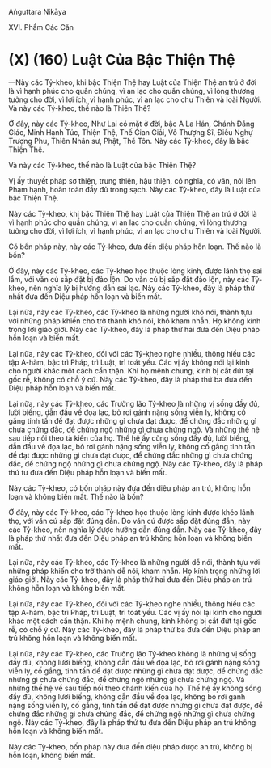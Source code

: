Aṅguttara Nikāya

XVI. Phẩm Các Căn

# (X) (160) Luật Của Bậc Thiện Thệ

—Này các Tỷ-kheo, khi bậc Thiện Thệ hay Luật của Thiện Thệ an trú ở đời là vì hạnh phúc cho quần chúng, vì an lạc cho quần chúng, vì lòng thương tưởng cho đời, vì lợi ích, vì hạnh phúc, vì an lạc cho chư Thiên và loài Người. Và này các Tỷ-kheo, thế nào là Thiện Thệ?

Ở đây, này các Tỷ-kheo, Như Lai có mặt ở đời, bậc A La Hán, Chánh Ðẳng Giác, Minh Hạnh Túc, Thiện Thệ, Thế Gian Giải, Vô Thượng Sĩ, Ðiều Nghự Trượng Phu, Thiên Nhân sư, Phật, Thế Tôn. Này các Tỷ-kheo, đây là bậc Thiện Thệ.

Và này các Tỷ-kheo, thế nào là Luật của bậc Thiện Thệ?

Vị ấy thuyết pháp sơ thiện, trung thiện, hậu thiện, có nghĩa, có văn, nói lên Phạm hạnh, hoàn toàn đầy đủ trong sạch. Này các Tỷ-kheo, đây là Luật của bậc Thiện Thệ.

Này các Tỷ-kheo, khi bậc Thiện Thệ hay Luật của Thiện Thệ an trú ở đời là vì hạnh phúc cho quần chúng, vì an lạc cho quần chúng, vì lòng thương tưởng cho đời, vì lợi ích, vì hạnh phúc, vì an lạc cho chư Thiên và loài Người.

Có bốn pháp này, này các Tỷ-kheo, đưa đến diệu pháp hỗn loạn. Thế nào là bốn?

Ở đây, này các Tỷ-kheo, các Tỷ-kheo học thuộc lòng kinh, được lãnh thọ sai lầm, với văn cú sắp đặt bị đảo lộn. Do văn cú bị sắp đặt đảo lộn, này các Tỷ-kheo, nên nghĩa lý bị hướng dẫn sai lạc. Này các Tỷ-kheo, đây là pháp thứ nhất đưa đến Diệu pháp hỗn loạn và biến mất.

Lại nữa, này các Tỷ-kheo, các Tỷ-kheo là những người khó nói, thành tựu với những pháp khiến cho trở thành khó nói, khó kham nhẫn. Họ không kính trọng lời giáo giới. Này các Tỷ-kheo, đây là pháp thứ hai đưa đến Diệu pháp hỗn loạn và biến mất.

Lại nữa, này các Tỷ-kheo, đối với các Tỷ-kheo nghe nhiều, thông hiểu các tập A-hàm, bậc trì Pháp, trì Luật, trì toát yếu. Các vị ấy không nói lại kinh cho người khác một cách cẩn thận. Khi họ mệnh chung, kinh bị cắt đứt tại gốc rễ, không có chỗ ý cứ. Này các Tỷ-kheo, đây là pháp thứ ba đưa đến Diệu pháp hỗn loạn và biến mất.

Lại nữa, này các Tỷ-kheo, các Trưởng lão Tỷ-kheo là những vị sống đầy đủ, lười biếng, dẫn đầu về đọa lạc, bỏ rơi gánh nặng sống viễn ly, không cố gắng tinh tấn để đạt được những gì chưa đạt được, để chứng đắc những gì chưa chứng đắc, để chứng ngộ những gì chưa chứng ngộ. Và những thế hệ sau tiếp nối theo tà kiến của họ. Thế hệ ấy cũng sống đầy đủ, lười biếng, dẫn đầu về đọa lạc, bỏ rơi gánh nặng sống viễn ly, không cố gắng tinh tấn để đạt được những gì chưa đạt được, để chứng đắc những gì chưa chứng đắc, để chứng ngộ những gì chưa chứng ngộ. Này các Tỷ-kheo, đây là pháp thứ tư đưa đến Diệu pháp hỗn loạn và biến mất.

Này các Tỷ-kheo, có bốn pháp này đưa đến diệu pháp an trú, không hỗn loạn và không biến mất. Thế nào là bốn?

Ở đây, này các Tỷ-kheo, các Tỷ-kheo học thuộc lòng kinh được khéo lãnh thọ, với văn cú sắp đặt đúng đắn. Do văn cú được sắp đặt đúng đắn, này các Tỷ-kheo, nên nghĩa lý được hướng dẫn đúng đắn. Này các Tỷ-kheo, đây là pháp thứ nhất đưa đến Diệu pháp an trú không hỗn loạn và không biến mất.

Lại nữa, này các Tỷ-kheo, các Tỷ-kheo là những người dễ nói, thành tựu với những pháp khiến cho trở thành dễ nói, kham nhẫn. Họ kính trọng những lời giáo giới. Này các Tỷ-kheo, đây là pháp thứ hai đưa đến Diệu pháp an trú không hỗn loạn và không biến mất.

Lại nữa, này các Tỷ-kheo, đối với các Tỷ-kheo nghe nhiều, thông hiểu các tập A-hàm, bậc trì Pháp, trì Luật, trì toát yếu. Các vị ấy nói lại kinh cho người khác một cách cẩn thận. Khi họ mệnh chung, kinh không bị cắt đứt tại gốc rễ, có chỗ ý cứ. Này các Tỷ-kheo, đây là pháp thứ ba đưa đến Diệu pháp an trú không hỗn loạn và không biến mất.

Lại nữa, này các Tỷ-kheo, các Trưởng lão Tỷ-kheo không là những vị sống đầy đủ, không lười biếng, không dẫn đầu về đọa lạc, bỏ rơi gánh nặng sống viễn ly, cố gắng, tinh tấn để đạt được những gì chưa đạt được, để chứng đắc những gì chưa chứng đắc, để chứng ngộ những gì chưa chứng ngộ. Và những thế hệ về sau tiếp nối theo chánh kiến của họ. Thế hệ ấy không sống đầy đủ, không lười biếng, không dẫn đầu về đọa lạc, không bỏ rơi gánh nặng sống viễn ly, cố gắng, tinh tấn để đạt được những gì chưa đạt được, để chứng đắc những gì chưa chứng đắc, để chứng ngộ những gì chưa chứng ngộ. Này các Tỷ-kheo, đây là pháp thứ tư đưa đến Diệu pháp an trú không hỗn loạn và không biến mất.

Này các Tỷ-kheo, bốn pháp này đưa đến diệu pháp được an trú, không bị hỗn loạn, không biến mất.

